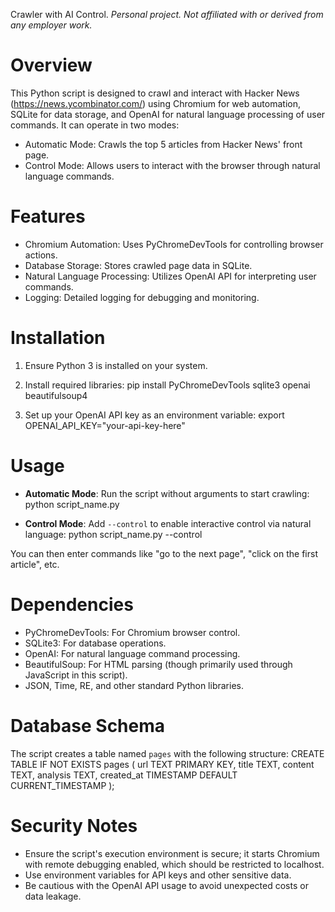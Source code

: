 Crawler with AI Control. *Personal project. Not affiliated with or derived from any employer work.*

# Overview

This Python script is designed to crawl and interact with Hacker News (https://news.ycombinator.com/) using Chromium for web automation, SQLite for data storage, and OpenAI for natural language processing of user commands. It can operate in two modes:

-   Automatic Mode: Crawls the top 5 articles from Hacker News' front page.
-   Control Mode: Allows users to interact with the browser through natural language commands.

# Features

-   Chromium Automation: Uses PyChromeDevTools for controlling browser actions.
-   Database Storage: Stores crawled page data in SQLite.
-   Natural Language Processing: Utilizes OpenAI API for interpreting user commands.
-   Logging: Detailed logging for debugging and monitoring.

# Installation

1. Ensure Python 3 is installed on your system.
2. Install required libraries:
   pip install PyChromeDevTools sqlite3 openai beautifulsoup4

3. Set up your OpenAI API key as an environment variable:
   export OPENAI_API_KEY="your-api-key-here"

# Usage

-   **Automatic Mode**:
    Run the script without arguments to start crawling:
    python script_name.py

-   **Control Mode**:
    Add `--control` to enable interactive control via natural language:
    python script_name.py --control

You can then enter commands like "go to the next page", "click on the first article", etc.

# Dependencies

-   PyChromeDevTools: For Chromium browser control.
-   SQLite3: For database operations.
-   OpenAI: For natural language command processing.
-   BeautifulSoup: For HTML parsing (though primarily used through JavaScript in this script).
-   JSON, Time, RE, and other standard Python libraries.

# Database Schema

The script creates a table named `pages` with the following structure:
CREATE TABLE IF NOT EXISTS pages (
url TEXT PRIMARY KEY,
title TEXT,
content TEXT,
analysis TEXT,
created_at TIMESTAMP DEFAULT CURRENT_TIMESTAMP
);

# Security Notes

-   Ensure the script's execution environment is secure; it starts Chromium with remote debugging enabled, which should be restricted to localhost.
-   Use environment variables for API keys and other sensitive data.
-   Be cautious with the OpenAI API usage to avoid unexpected costs or data leakage.
